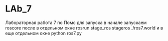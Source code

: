 # LAb_7
 Лабораторная работа 7 по Помс
для запуска
в начале запускаем   roscore
после в отдельном окне rosrun stage_ros stageros ./ros7.world
и в еще отдельном окне python ros7.py
